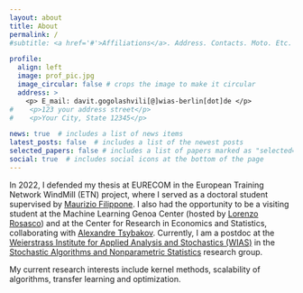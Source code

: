 ```yaml
---
layout: about
title: About
permalink: /
#subtitle: <a href='#'>Affiliations</a>. Address. Contacts. Moto. Etc.

profile:
  align: left
  image: prof_pic.jpg
  image_circular: false # crops the image to make it circular
  address: >
    <p> E_mail: davit.gogolashvili[@]wias-berlin[dot]de </p>
#    <p>123 your address street</p>
#    <p>Your City, State 12345</p>

news: true  # includes a list of news items
latest_posts: false  # includes a list of the newest posts
selected_papers: false # includes a list of papers marked as "selected={true}"
social: true  # includes social icons at the bottom of the page
---
```


In 2022, I defended my thesis at EURECOM in the European Training Network WindMill (ETN) project, where I served as a doctoral student supervised by [Maurizio Filippone](https://www.kaust.edu.sa/en/study/faculty/maurizio-filippone). I also had the opportunity to be a visiting student at the Machine Learning Genoa Center (hosted by [Lorenzo Rosasco](https://rubrica.unige.it/personale/UkNHXVxs)) and at the Center for Research in Economics and Statistics, collaborating with [Alexandre Tsybakov](https://www.ensae.fr/en/faculty/1014-alexandre-tsybakov). Currently, I am a postdoc at the [Weierstrass Institute for Applied Analysis and Stochastics (WIAS)](https://wias-berlin.de/) in the [Stochastic Algorithms and Nonparametric Statistics](https://wias-berlin.de/research/rgs/fg6/index.jsp?lang=1) research group.

My current research interests include kernel methods, scalability of algorithms, transfer learning and optimization.
